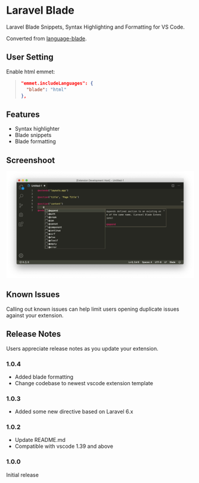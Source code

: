 # Laravel Blade

Laravel Blade Snippets, Syntax Highlighting and Formatting for VS Code. 

Converted from [language-blade](https://github.com/jawee/language-blade).

## User Setting

Enable html emmet:

>```json
>"emmet.includeLanguages": {
>   "blade": "html"
>},
>```

## Features
- Syntax highlighter
- Blade snippets
- Blade formatting

## Screenshoot 
![Screenshoot](https://raw.githubusercontent.com/amirmarmul/laravel-blade-vscode/master/assets/screenshot.png)

## Known Issues

Calling out known issues can help limit users opening duplicate issues against your extension.

## Release Notes

Users appreciate release notes as you update your extension.

### 1.0.4

- Added blade formatting 
- Change codebase to newest vscode extension template

### 1.0.3

- Added some new directive based on Laravel 6.x

### 1.0.2

- Update README.md
- Compatible with vscode 1.39 and above

### 1.0.0

Initial release
